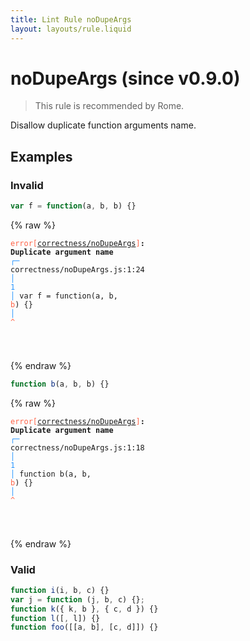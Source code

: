 ```yaml
---
title: Lint Rule noDupeArgs
layout: layouts/rule.liquid
---
```


# noDupeArgs (since v0.9.0)

> This rule is recommended by Rome.

Disallow duplicate function arguments name.

## Examples

### Invalid

```jsx
var f = function(a, b, b) {}
```

{% raw %}<pre class="language-text"><code class="language-text"><span style="color: Tomato;">error</span><span style="color: Tomato;">[</span><span style="color: Tomato;"><a href="https://rome.tools/docs/lint/rules/noDupeArgs/">correctness/noDupeArgs</a></span><span style="color: Tomato;">]</span><strong>: </strong><strong>Duplicate argument name</strong>
  <span style="color: rgb(38, 148, 255);">┌</span><span style="color: rgb(38, 148, 255);">─</span> correctness/noDupeArgs.js:1:24
  <span style="color: rgb(38, 148, 255);">│</span>
<span style="color: rgb(38, 148, 255);">1</span> <span style="color: rgb(38, 148, 255);">│</span> var f = function(a, b, <span style="color: Tomato;">b</span>) {}
  <span style="color: rgb(38, 148, 255);">│</span>                        <span style="color: Tomato;">^</span>

</code></pre>{% endraw %}

```jsx
function b(a, b, b) {}
```

{% raw %}<pre class="language-text"><code class="language-text"><span style="color: Tomato;">error</span><span style="color: Tomato;">[</span><span style="color: Tomato;"><a href="https://rome.tools/docs/lint/rules/noDupeArgs/">correctness/noDupeArgs</a></span><span style="color: Tomato;">]</span><strong>: </strong><strong>Duplicate argument name</strong>
  <span style="color: rgb(38, 148, 255);">┌</span><span style="color: rgb(38, 148, 255);">─</span> correctness/noDupeArgs.js:1:18
  <span style="color: rgb(38, 148, 255);">│</span>
<span style="color: rgb(38, 148, 255);">1</span> <span style="color: rgb(38, 148, 255);">│</span> function b(a, b, <span style="color: Tomato;">b</span>) {}
  <span style="color: rgb(38, 148, 255);">│</span>                  <span style="color: Tomato;">^</span>

</code></pre>{% endraw %}

### Valid

```jsx
function i(i, b, c) {}
var j = function (j, b, c) {};
function k({ k, b }, { c, d }) {}
function l([, l]) {}
function foo([[a, b], [c, d]]) {}
```

